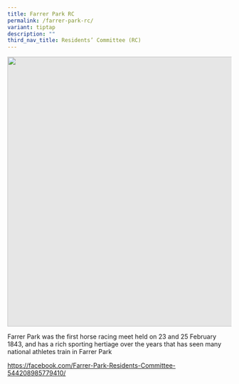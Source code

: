 ```yaml
---
title: Farrer Park RC
permalink: /farrer-park-rc/
variant: tiptap
description: ""
third_nav_title: Residents’ Committee (RC)
---
```

<p></p>
<div class="isomer-image-wrapper">
<img style="display: block;-webkit-user-select: none;margin: auto;cursor: zoom-in;background-color: hsl(0, 0%, 90%);transition: background-color 300ms;" height="607" width="914" src="https://uploads-ssl.webflow.com/60f4a4872dd5b71d47df606a/64f70e8cdbe8f66b10738c52_25%20%26%2026%20July%202022(18).jpg">
</div>
<p>Farrer Park was the first horse racing meet held on 23 and 25 February
1843, and has a rich sporting hertiage over the years that has seen many
national athletes train in Farrer Park</p>
<p><a href="https://facebook.com/Farrer-Park-Residents-Committee-544208985779410/" rel="noopener noreferrer nofollow" target="_blank">https://facebook.com/Farrer-Park-Residents-Committee-544208985779410/</a>
</p>